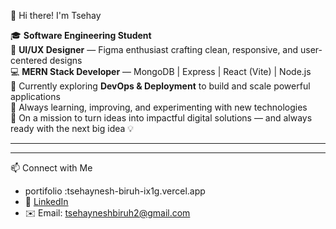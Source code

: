 👋 Hi there! I'm Tsehay

🎓 **Software Engineering Student**  
🎨 **UI/UX Designer** — Figma enthusiast crafting clean, responsive, and user-centered designs  
💻 **MERN Stack Developer** — MongoDB | Express | React (Vite) | Node.js  
🚀 Currently exploring **DevOps & Deployment** to build and scale powerful applications  
🌱 Always learning, improving, and experimenting with new technologies  
🎯 On a mission to turn ideas into impactful digital solutions — and always ready with the next big idea 💡

---------------------------------------------------------------------------------------------------------------------------------------------------------------------------------------------------------------------------------------------------------------------------------------------------------------------------------------------------------------------------------------------------------------------------------------------------------------------------------------------------------------

---------------------------------------------------------------------------------------------------------------------------------------------------------------------------------------------------------------------------------------------------------------------------------------------------------------------------------------------------------------------------------------------------------------------------------------------------------------------------------------------------------------
 📫 Connect with Me
- portifolio :tsehaynesh-biruh-ix1g.vercel.app
- 🔗 [LinkedIn](https://www.linkedin.com/in/tsehaynesh-biruh-8681852a4/)
- ✉️ Email: tsehayneshbiruh2@gmail.com

